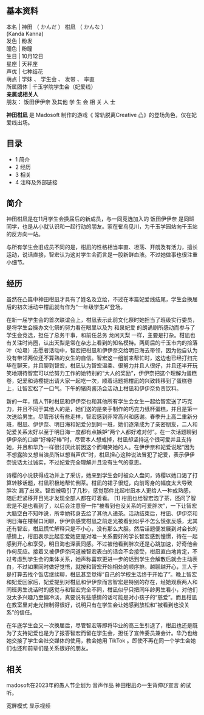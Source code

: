 **基本资料**  
---  
本名  |  神田  （  かんだ  ）  柑凪  （  かんな  ）    
(Kanda Kanna)  
发色  |  粉发   
瞳色  |  粉瞳   
生日  |  10月12日   
星座  |  天秤座   
声优  |  七种结花   
萌点  |  学妹  、  学生会  、  发带  、  率直   
所属团体  |  千玉学院学生会（妃爱线）   
**亲属或相关人**  
朋友：  饭田伊伊奈  及其他  学  生  会  相  关  人  士  
  
**神田柑凪** 是  Madosoft  制作的游戏《  常轨脱离Creative  凸》的登场角色，仅在妃爱线出场。

##  目录

  * 1  简介 
  * 2  经历 
  * 3  相关 
  * 4  注释及外部链接 

##  简介

神田柑凪是在11月学生会换届后的新成员，与一同竞选加入的  饭田伊伊奈
是同班同学，也是从小就认识和一起行动的朋友。家在隺鸟见川，为千玉学园站向千玉站的反方向一站。

与所有学生会旧成员不同的是，柑凪的性格相当率直、坦荡、开朗及有活力，擅长运动，说话直接，智宏认为这对学生会而言是一股新鲜血液。不过她做事也很注重小细节。

##  经历

虽然在凸篇中神田柑凪才具有了姓名及立绘，不过在本篇妃爱线结尾，学生会换届后的初次活动中柑凪就有作为“一年级学生A”登场。

在新一届学生会的首次联谊会上，柑凪表示此前文化祭时她担当了班级实行委员，是将学生会操办文化祭的努力看在眼里以及为  和泉妃爱
的朗诵剧所感动而参与了学生会竞选，担任了总务干事，和前任总务  龙闲天梨
一样，主要是打杂。柑凪也有关注时尚圈，认出天梨是常在杂志上看到的知名模特。两周后的千玉市内的捡落叶（垃圾）志愿者活动中，智宏把柑凪和伊伊奈交给明日海去带领，因为他自认为没有带领两位还不算熟的女生的自信。智宏这一组前来帮忙时，这边也已经打扫完毕在聊天，并且聊到智宏，柑凪认为智宏温柔、很努力并且人很好，并且还半开玩笑地期待智宏可以给努力工作的她特别的“大人的奖励”，伊伊奈把这个理解为蛋糕卷，妃爱和诗樱提出请大家一起吃一次，顺着话题把柑凪的兴致转移到了蛋糕卷上，让智宏松了一口气。下午的猪肉酱汤会活动上柑凪和伊伊奈负责饮料。

新的一年，情人节时柑凪和伊伊奈也和其他所有学生会女生一起给智宏送了巧克力，并且不同于其他人的是，她们送的是亲手制作的巧克力纸杯蛋糕，并且是第一次送给男生。尽管形状有些走样，智宏感到非常高兴和感谢。春季升上高二重新分班，柑凪、伊伊奈、明日海和妃爱分到同一班，她们逐渐成为了亲密朋友，二人和妃爱关系太好以至于明日海一度都有点嫉妒“两个人都好难对付”。在一次话题聊到伊伊奈的口癖“好棒好棒”时，尽管本人想戒掉，柑凪却坚持这个很可爱并且支持她，并且和华乃一样很讨厌此前因这个而嘲笑她的人。在伊伊奈和妃爱说起“因为不想露脸又想当演员所以想当声优”时，柑凪担心这种说法冒犯了妃爱，表示伊伊奈说话太过诚实，不过妃爱完全理解并且没有生气的意思。

诗樱的小说获得成功并上了采访，她来到学生会时被众人盘问，诗樱以她口渴了打算转移话题，柑凪积极地帮忙倒茶。柑凪的裙子很短，向前弯身的幅度太大导致  胖次
漏了出来。智宏被吸引了几秒，感觉那件比起柑凪本人更给人一种成熟感，随后赶紧移开目光才发现全部人都在盯着看。  [1]
柑凪也给智宏泡了茶，还问了智宏是不是也看到了，以后会注意穿一件“被看到也没关系的可爱胖次”，一下让智宏大脑空白不知咋说，所幸她转身去给了其他人递茶。活动结束后，柑凪、伊伊奈和明日海在楼梯口闲聊，伊伊奈感觉柑凪之前走光被看到似乎不怎么慌张反感，尤其还有智宏，柑凪慌忙解释只是不小心，没有那么大胆。然后话题便发展到对会长的感情上，柑凪表示比起恋爱她更是对唯一关系要好的学长智宏感到憧憬，待在一起感到开心和享受，明日海也深表同感。不过被他看到胖次还是心跳加速，好奇他会作何反应。接着又被伊伊奈问道被智宏表白的话会不会接受，柑凪直白地肯定，不过考虑到学生会的集体关系，她声称喜欢更进一步的话到学生会解散后就会主动表白，不过如果同时做好觉悟，就按和智宏开始相处的顺序排。越聊越开心，三人于是打算去找个饭店继续聊，柑凪甚至觉得“自己的学校生活终于开始了”。晚上智宏和妃爱回家后，妃爱提到对柑凪和伊伊奈而言智宏是特别的存在，经她观察两人和同班男生说话时的感觉与和智宏完全不同，柑凪似乎只把同年龄男生看小，对他们没太多兴趣乃至偏冷淡，真要说有些感情的话可能是对小孩子的“慈爱”。而且柑凪在教室里对走光控制得很好，说明只有在学生会让她感到放松和“被看到也没关系”的信任。

在年底学生会又一次换届后，尽管智宏等即将毕业的高三生引退了，柑凪也还是既为了支持妃爱也是为了报答智宏而留在学生会，担任了宣传委员兼会计。华乃也给她交接了学生会社交媒体的使用，教会她用
TikTok  。即使不再在同一个学生会她们也还和前辈们是关系很好的朋友。

##  相关

madosoft在2023年的愚人节企划为  音声作品  神田柑凪の一生背伸び宣言  的试听。

宽屏模式  显示视频